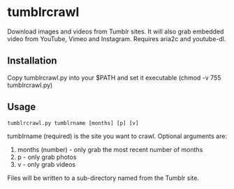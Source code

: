 # tumblrcrawl
Download images and videos from  Tumblr sites. It will also grab embedded video from YouTube, Vimeo and Instagram. Requires aria2c and youtube-dl.
## Installation
Copy tumblrcrawl.py into your $PATH and set it executable (chmod -v 755 tumblrcrawl.py)
## Usage

```
tumblrcrawl.py tumblrname [months] [p] [v]
```

tumblrname (required) is the site you want to crawl. Optional arguments are:
1. months (number) - only grab the most recent number of months
2. p - only grab photos
3. v - only grab videos

Files will be written to a sub-directory named from the Tumblr site.
